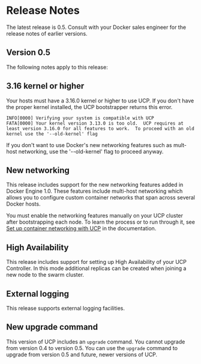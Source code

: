 # Release Notes

The latest release is 0.5.  Consult with your Docker sales engineer for the release notes of earlier versions.

## Version 0.5

The following notes apply to this release:

## 3.16 kernel or higher

Your hosts must have a 3.16.0 kernel or higher to use UCP. If you don't have the proper kernel installed, the UCP bootstrapper returns this error.

```
INFO[0000] Verifying your system is compatible with UCP
FATA[0000] Your kernel version 3.13.0 is too old.  UCP requires at least version 3.16.0 for all features to work.  To proceed with an old kernel use the '--old-kernel' flag
```

If you don't want to use Docker's new networking features such as mult-host networking, use the '--old-kernel' flag to proceed anyway.

## New networking

This release includes support for the new networking features added in Docker Engine 1.0. These features include multi-host networking which allows you to configure custom container networks that span across several Docker hosts.

You must enable the networking features manually on your UCP cluster after bootstrapping each node.  To learn the process or to run through it, see [Set up container networking with UCP](networking.md) in the documentation.

## High Availability

This release includes support for setting up High Availability of your UCP Controller. In this mode additional replicas can be created when joining a new node to the swarm cluster.

## External logging

This release supports external logging facilities.

## New upgrade command

This version of UCP includes an `upgrade` command. You cannot upgrade from version 0.4 to version 0.5. You can use the `upgrade` command to upgrade from version 0.5 and future, newer versions of UCP.
